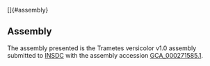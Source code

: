 []{#assembly}

Assembly
--------

The assembly presented is the Trametes versicolor v1.0 assembly
submitted to [INSDC](http://www.insdc.org) with the assembly accession
[GCA\_000271585.1](http://www.ebi.ac.uk/ena/data/view/GCA_000271585.1).
